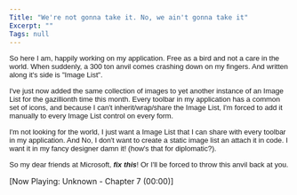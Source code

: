 ```yaml
---
Title: "We're not gonna take it. No, we ain't gonna take it"
Excerpt: ""
Tags: null
---
```

<p><span class="500290114-08082003"><font face="Arial" size="2">So here I am, happily 
working on my application. Free as a bird and not a care in the world. When 
suddenly, a 300 ton anvil comes crashing down on my fingers. And written along 
it's side is "Image List".</font></span></p>
<p><span class="500290114-08082003"><font face="Arial" size="2">I've just now added 
the same collection of images to yet another instance of an Image List for the 
gazillionth time this month. Every toolbar in my application has a common set of 
icons, and because I can't inherit/wrap/share the Image List, I'm forced to add 
it manually to every Image List control on every form. </font></span></p>
<p><span class="500290114-08082003"><font face="Arial" size="2">I'm not looking for 
the world, I just want a Image List that I can share with every toolbar in my 
application. And No, I don't want to create a static image list an attach it in 
code. I want it in my fancy designer damn it! (how's that for 
diplomatic?).</font></span></p>
<p><span class="500290114-08082003"><font face="Arial" size="2">So my dear friends at 
Microsoft, <strong><em>fix this</em></strong>! Or I'll be forced to throw this 
anvil back at you. </font></span></p><div>[Now Playing: Unknown - Chapter 7 (00:00)]
</div>